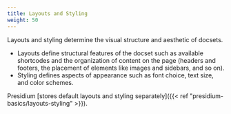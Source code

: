 ```yaml
---
title: Layouts and Styling
weight: 50
---
```

Layouts and styling determine the visual structure and aesthetic of docsets. 
* Layouts define structural features of the docset such as available shortcodes and the organization of content on the page (headers and footers, the placement of elements like images and sidebars, and so on). 
*  Styling defines aspects of appearance such as font choice, text size, and color schemes.

Presidium [stores default layouts and styling separately]({{< ref "presidium-basics/layouts-styling" >}}).